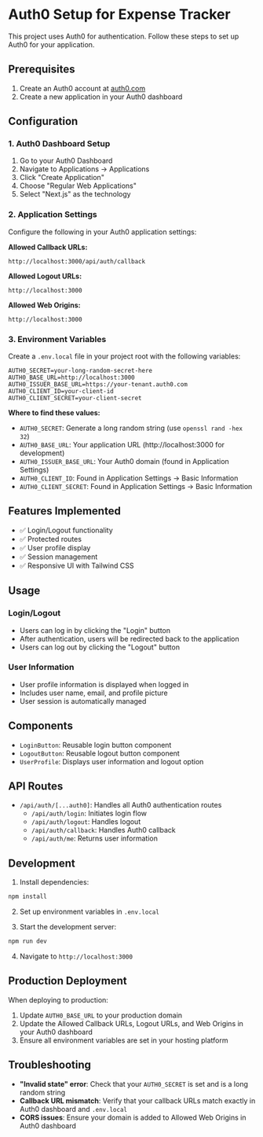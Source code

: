 # Auth0 Setup for Expense Tracker

This project uses Auth0 for authentication. Follow these steps to set up Auth0 for your application.

## Prerequisites

1. Create an Auth0 account at [auth0.com](https://auth0.com)
2. Create a new application in your Auth0 dashboard

## Configuration

### 1. Auth0 Dashboard Setup

1. Go to your Auth0 Dashboard
2. Navigate to Applications → Applications
3. Click "Create Application"
4. Choose "Regular Web Applications"
5. Select "Next.js" as the technology

### 2. Application Settings

Configure the following in your Auth0 application settings:

**Allowed Callback URLs:**
```
http://localhost:3000/api/auth/callback
```

**Allowed Logout URLs:**
```
http://localhost:3000
```

**Allowed Web Origins:**
```
http://localhost:3000
```

### 3. Environment Variables

Create a `.env.local` file in your project root with the following variables:

```env
AUTH0_SECRET=your-long-random-secret-here
AUTH0_BASE_URL=http://localhost:3000
AUTH0_ISSUER_BASE_URL=https://your-tenant.auth0.com
AUTH0_CLIENT_ID=your-client-id
AUTH0_CLIENT_SECRET=your-client-secret
```

**Where to find these values:**
- `AUTH0_SECRET`: Generate a long random string (use `openssl rand -hex 32`)
- `AUTH0_BASE_URL`: Your application URL (http://localhost:3000 for development)
- `AUTH0_ISSUER_BASE_URL`: Your Auth0 domain (found in Application Settings)
- `AUTH0_CLIENT_ID`: Found in Application Settings → Basic Information
- `AUTH0_CLIENT_SECRET`: Found in Application Settings → Basic Information

## Features Implemented

- ✅ Login/Logout functionality
- ✅ Protected routes
- ✅ User profile display
- ✅ Session management
- ✅ Responsive UI with Tailwind CSS

## Usage

### Login/Logout
- Users can log in by clicking the "Login" button
- After authentication, users will be redirected back to the application
- Users can log out by clicking the "Logout" button

### User Information
- User profile information is displayed when logged in
- Includes user name, email, and profile picture
- User session is automatically managed

## Components

- `LoginButton`: Reusable login button component
- `LogoutButton`: Reusable logout button component  
- `UserProfile`: Displays user information and logout option

## API Routes

- `/api/auth/[...auth0]`: Handles all Auth0 authentication routes
  - `/api/auth/login`: Initiates login flow
  - `/api/auth/logout`: Handles logout
  - `/api/auth/callback`: Handles Auth0 callback
  - `/api/auth/me`: Returns user information

## Development

1. Install dependencies:
```bash
npm install
```

2. Set up environment variables in `.env.local`

3. Start the development server:
```bash
npm run dev
```

4. Navigate to `http://localhost:3000`

## Production Deployment

When deploying to production:

1. Update `AUTH0_BASE_URL` to your production domain
2. Update the Allowed Callback URLs, Logout URLs, and Web Origins in your Auth0 dashboard
3. Ensure all environment variables are set in your hosting platform

## Troubleshooting

- **"Invalid state" error**: Check that your `AUTH0_SECRET` is set and is a long random string
- **Callback URL mismatch**: Verify that your callback URLs match exactly in Auth0 dashboard and `.env.local`
- **CORS issues**: Ensure your domain is added to Allowed Web Origins in Auth0 dashboard 